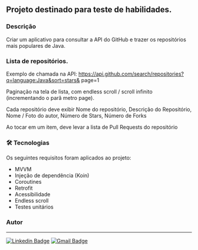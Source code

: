 ## Projeto destinado para teste de habilidades.

### Descrição

Criar um aplicativo para consultar a API do GitHub e trazer os repositórios mais
populares de Java.

### Lista de repositórios.

Exemplo de chamada na API:
https://api.github.com/search/repositories?q=language:Java&sort=stars&
page=1

Paginação na tela de lista, com endless scroll / scroll infinito (incrementando o
parâ metro page).

Cada repositório deve exibir Nome do repositório, Descrição do Repositório,
Nome / Foto do autor, Número de Stars, Número de Forks

Ao tocar em um item, deve levar a lista de Pull Requests do repositório

### 🛠 Tecnologias

Os seguintes requisitos foram aplicados ao projeto:

- MVVM
- Injeção de dependência (Koin)
- Coroutines
- Retrofit
- Acessibilidade
- Endless scroll
- Testes unitários

### Autor
---
[![Linkedin Badge](https://img.shields.io/badge/-André-blue?style=flat-square&logo=Linkedin&logoColor=white&link=https://www.linkedin.com/in/andré-oliveira-10821a89/)](https://www.linkedin.com/in/andré-oliveira-10821a89/) [![Gmail Badge](https://img.shields.io/badge/-andreosx@gmail.com-c14438?style=flat-square&logo=Gmail&logoColor=white&link=mailto:andreosx@gmail.com)](mailto:andreosx@gmail.com)

